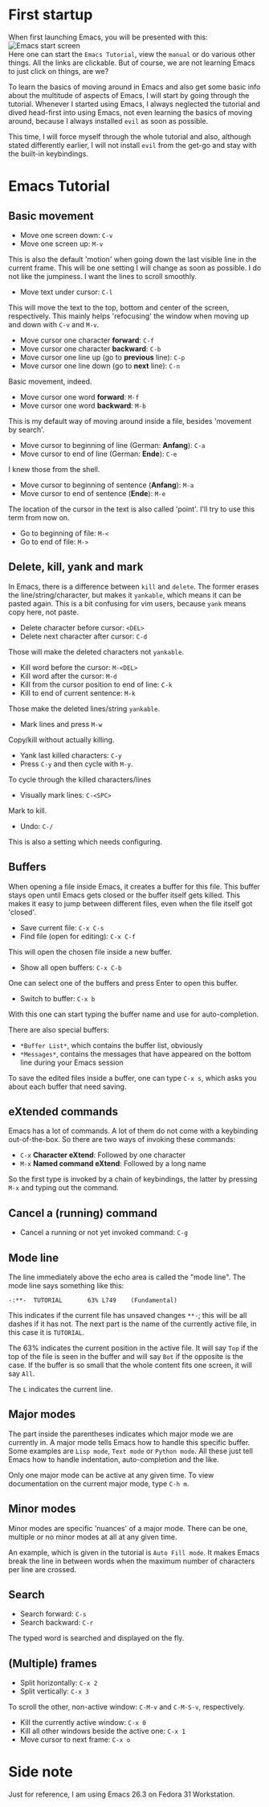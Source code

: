 # First startup  
When first launching Emacs, you will be presented with this:  
![Emacs start screen](images/emacs-start-screen.png)  
Here one can start the `Emacs Tutorial`, view the `manual` or do various other things. All the links are clickable. But of course, we are not learning Emacs to just click on things, are we?

To learn the basics of moving around in Emacs and also get some basic info about the multitude of aspects of Emacs, I will start by going through the tutorial. Whenever I started using Emacs, I always neglected the tutorial and dived head-first into using Emacs, not even learning the basics of moving around, because I always installed `evil` as soon as possible.

This time, I will force myself through the whole tutorial and also, although stated differently earlier, I will not install `evil` from the get-go and stay with the built-in keybindings.  

# Emacs Tutorial
## Basic movement  
- Move one screen down: `C-v`  
- Move one screen up: `M-v`  

This is also the default 'motion' when going down the last visible line in the current frame. This will be one setting I will change as soon as possible. I do not like the jumpiness. I want the lines to scroll smoothly.  

- Move text under cursor: `C-l`  

This will move the text to the top, bottom and center of the screen, respectively. This mainly helps 'refocusing' the window when moving up and down with `C-v` and `M-v`.  

- Move cursor one character **forward**: `C-f`  
- Move cursor one character **backward**: `C-b`  
- Move cursor one line up (go to **previous** line): `C-p`  
- Move cursor one line down (go to **next** line): `C-n`  

Basic movement, indeed.  

- Move cursor one word **forward**: `M-f`  
- Move cursor one word **backward**: `M-b`  

This is my default way of moving around inside a file, besides 'movement by search'.    

- Move cursor to beginning of line (German: **Anfang**): `C-a`  
- Move cursor to end of line (German: **Ende**): `C-e`  

I knew those from the shell.  

- Move cursor to beginning of sentence (**Anfang**): `M-a`  
- Move cursor to end of sentence (**Ende**): `M-e`  

The location of the cursor in the text is also called 'point'. I'll try to use this term from now on.  

- Go to beginning of file: `M-<`  
- Go to end of file: `M->`  

## Delete, kill, yank and mark  
In Emacs, there is a difference between `kill` and `delete`. The former erases the line/string/character, but makes it `yankable`, which means it can be pasted again. This is a bit confusing for vim users, because `yank` means copy here, not paste.  

- Delete character before cursor: `<DEL>`  
- Delete next character after cursor: `C-d`  

Those will make the deleted characters not `yankable`.  

- Kill word before the cursor: `M-<DEL>`  
- Kill word after the cursor: `M-d`  
- Kill from the cursor position to end of line: `C-k`  
- Kill to end of current sentence: `M-k`  

Those make the deleted lines/string `yankable`.  

- Mark lines and press `M-w`  

Copy/kill without actually killing.  

- Yank last killed characters: `C-y`  
- Press `C-y` and then cycle with `M-y`.  

To cycle through the killed characters/lines  

- Visually mark lines: `C-<SPC>`  

Mark to kill.  

- Undo: `C-/`  

This is also a setting which needs configuring.  

## Buffers
When opening a file inside Emacs, it creates a buffer for this file. This buffer stays open until Emacs gets closed or the buffer itself gets killed. This makes it easy to jump between different files, even when the file itself got 'closed'.  

- Save current file: `C-x C-s`  
- Find file (open for editing): `C-x C-f`  

This will open the chosen file inside a new buffer.  

- Show all open buffers: `C-x C-b`  

One can select one of the buffers and press Enter to open this buffer.  

- Switch to buffer: `C-x b`  

With this one can start typing the buffer name and use <TAB> for auto-completion.  

There are also special buffers:  

- `*Buffer List*`, which contains the buffer list, obviously  
- `*Messages*`, contains the messages that have appeared on the bottom line during your Emacs session  

To save the edited files inside a buffer, one can type `C-x s`, which asks you about each buffer that need saving. 

## eXtended commands
Emacs has a lot of commands. A lot of them do not come with a keybinding out-of-the-box. So there are two ways of invoking these commands:  

- `C-x` **Character eXtend**: Followed by one character  
- `M-x` **Named command eXtend**: Followed by a long name  

So the first type is invoked by a chain of keybindings, the latter by pressing `M-x` and typing out the command.  

## Cancel a (running) command  
- Cancel a running or not yet invoked command: `C-g`  

## Mode line  
The line immediately above the echo area is called the "mode line". The mode line says something like this:

` -:**-  TUTORIAL       63% L749    (Fundamental) `  

This indicates if the current file has unsaved changes `**-`; this will be all dashes if it has not. The next part is the name of the currently active file, in this case it is `TUTORIAL`.  

The 63% indicates the current position in the active file. It will say `Top` if the top of the file is seen in the buffer and will say `Bot` if the opposite is the case. If the buffer is so small that the whole content fits one screen, it will say `All`.  

The `L` indicates the current line.

## Major modes  
The part inside the parentheses indicates which major mode we are currently in. A major mode tells Emacs how to handle this specific buffer. Some examples are `Lisp mode`, `Text mode` or `Python mode`. All these just tell Emacs how to handle indentation, auto-completion and the like.  

Only one major mode can be active at any given time. To view documentation on the current major mode, type `C-h m`.

## Minor modes  
Minor modes are specific 'nuances' of a major mode. There can be one, multiple or no minor modes at all at any given time.

An example, which is given in the tutorial is `Auto Fill mode`. It makes Emacs break the line in between words when the maximum number of characters per line are crossed.  

## Search  
- Search forward: `C-s`  
- Search backward: `C-r`  

The typed word is searched and displayed on the fly.  

## (Multiple) frames  
- Split horizontally: `C-x 2`  
- Split vertically: `C-x 3`  

To scroll the other, non-active window: `C-M-v` and `C-M-S-v`, respectively.  

- Kill the currently active window: `C-x 0`  
- Kill all other windows beside the active one: `C-x 1`  
- Move cursor to next frame: `C-x o`  

# Side note  
Just for reference, I am using Emacs 26.3 on Fedora 31 Workstation.  

